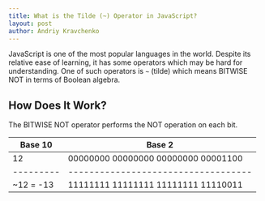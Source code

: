 ```yaml
---
title: What is the Tilde (~) Operator in JavaScript?
layout: post
author: Andriy Kravchenko
---
```


JavaScript is one of the most popular languages in the world. Despite its relative ease of learning, it has some operators which may be hard for understanding. One of such operators is `~` (tilde) which means BITWISE NOT in terms of Boolean algebra.

How Does It Work?
---
The BITWISE NOT operator performs the NOT operation on each bit.

| Base 10   | Base 2                              |
| --------- | ----------------------------------- |
| 12        | 00000000 00000000 00000000 00001100 |
| --------- | ----------------------------------- |
| ~12 = -13 | 11111111 11111111 11111111 11110011 |


